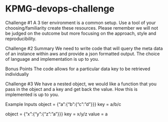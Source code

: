 # KPMG-devops-challenge

Challenge #1
A 3 tier environment is a common setup. Use a tool of your choosing/familiarity create these resources. Please remember we will not be judged on the outcome but more focusing on the approach, style and reproducibility.

 
Challenge #2
Summary
We need to write code that will query the meta data of an instance within aws and provide a json formatted output. The choice of language and implementation is up to you.

 
Bonus Points
The code allows for a particular data key to be retrieved individually


Challenge #3
We have a nested object, we would like a function that you pass in the object and a key and get back the value. How this is implemented is up to you.

 
Example Inputs
object = {“a”:{“b”:{“c”:”d”}}}
key = a/b/c
 
object = {“x”:{“y”:{“z”:”a”}}}
key = x/y/z
value = a
 
